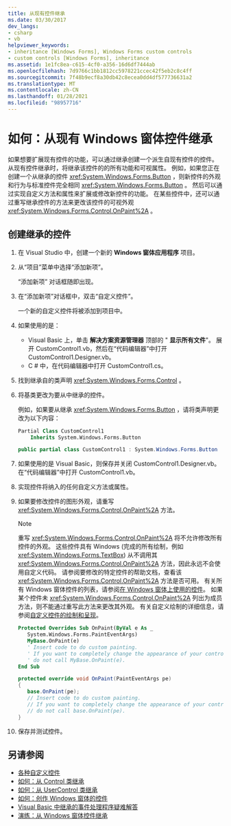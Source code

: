 ```yaml
---
title: 从现有控件继承
ms.date: 03/30/2017
dev_langs:
- csharp
- vb
helpviewer_keywords:
- inheritance [Windows Forms], Windows Forms custom controls
- custom controls [Windows Forms], inheritance
ms.assetid: 1e1fc8ea-c615-4cf0-a356-16d6df7444ab
ms.openlocfilehash: 7d9766c1bb1812cc5978221ccec42f5eb2c8c4ff
ms.sourcegitcommit: 7f48b9ecf8a30db42c8ecea0dd4df577736631a2
ms.translationtype: MT
ms.contentlocale: zh-CN
ms.lasthandoff: 01/28/2021
ms.locfileid: "98957716"
---
```

# <a name="how-to-inherit-from-existing-windows-forms-controls"></a>如何：从现有 Windows 窗体控件继承

如果想要扩展现有控件的功能，可以通过继承创建一个派生自现有控件的控件。 从现有控件继承时，将继承该控件的的所有功能和可视属性。 例如，如果您正在创建一个从继承的控件 <xref:System.Windows.Forms.Button> ，则新控件的外观和行为与标准控件完全相同 <xref:System.Windows.Forms.Button> 。 然后可以通过实现自定义方法和属性来扩展或修改新控件的功能。 在某些控件中，还可以通过重写继承控件的方法来更改该控件的可视外观 <xref:System.Windows.Forms.Control.OnPaint%2A> 。

## <a name="to-create-an-inherited-control"></a>创建继承的控件

1. 在 Visual Studio 中，创建一个新的 **Windows 窗体应用程序** 项目。

1. 从“项目”菜单中选择“添加新项”。

    “添加新项”  对话框随即出现。

1. 在“添加新项”对话框中，双击“自定义控件”。

    一个新的自定义控件将被添加到项目中。

1. 如果使用的是：

    - Visual Basic 上，单击 **解决方案资源管理器** 顶部的 " **显示所有文件**"。 展开 CustomControl1.vb，然后在“代码编辑器”中打开 CustomControl1.Designer.vb。
    - C # 中，在代码编辑器中打开 CustomControl1.cs。

1. 找到继承自的类声明 <xref:System.Windows.Forms.Control> 。

1. 将基类更改为要从中继承的控件。

     例如，如果要从继承 <xref:System.Windows.Forms.Button> ，请将类声明更改为以下内容：

    ```vb
    Partial Class CustomControl1
        Inherits System.Windows.Forms.Button
    ```

    ```csharp
    public partial class CustomControl1 : System.Windows.Forms.Button
    ```

1. 如果使用的是 Visual Basic，则保存并关闭 CustomControl1.Designer.vb。 在“代码编辑器”中打开 CustomControl1.vb。

1. 实现控件将纳入的任何自定义方法或属性。

1. 如果要修改控件的图形外观，请重写 <xref:System.Windows.Forms.Control.OnPaint%2A> 方法。

    > [!NOTE]
    > 重写 <xref:System.Windows.Forms.Control.OnPaint%2A> 将不允许修改所有控件的外观。 这些控件具有 Windows (完成的所有绘制，例如 <xref:System.Windows.Forms.TextBox>) 从不调用其 <xref:System.Windows.Forms.Control.OnPaint%2A> 方法，因此永远不会使用自定义代码。 请参阅要修改的特定控件的帮助文档，查看该 <xref:System.Windows.Forms.Control.OnPaint%2A> 方法是否可用。 有关所有 Windows 窗体控件的列表，请参阅[在 Windows 窗体上使用的控件](controls-to-use-on-windows-forms.md)。 如果某个控件未 <xref:System.Windows.Forms.Control.OnPaint%2A> 列出为成员方法，则不能通过重写此方法来更改其外观。 有关自定义绘制的详细信息，请参阅[自定义控件的绘制和呈现](custom-control-painting-and-rendering.md)。

    ```vb
    Protected Overrides Sub OnPaint(ByVal e As _
       System.Windows.Forms.PaintEventArgs)
       MyBase.OnPaint(e)
       ' Insert code to do custom painting.
       ' If you want to completely change the appearance of your control,
       ' do not call MyBase.OnPaint(e).
    End Sub
    ```

    ```csharp
    protected override void OnPaint(PaintEventArgs pe)
    {
       base.OnPaint(pe);
       // Insert code to do custom painting.
       // If you want to completely change the appearance of your control,
       // do not call base.OnPaint(pe).
    }
    ```

1. 保存并测试控件。

## <a name="see-also"></a>另请参阅

- [各种自定义控件](varieties-of-custom-controls.md)
- [如何：从 Control 类继承](how-to-inherit-from-the-control-class.md)
- [如何：从 UserControl 类继承](how-to-inherit-from-the-usercontrol-class.md)
- [如何：创作 Windows 窗体的控件](how-to-author-controls-for-windows-forms.md)
- [Visual Basic 中继承的事件处理程序疑难解答](/dotnet/visual-basic/programming-guide/language-features/events/troubleshooting-inherited-event-handlers)
- [演练：从 Windows 窗体控件继承](walkthrough-inheriting-from-a-windows-forms-control-with-visual-csharp.md)
